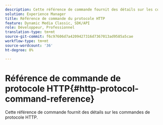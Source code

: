 ```yaml
---
description: Cette référence de commande fournit des détails sur les commandes de protocole HTTP.
solution: Experience Manager
title: Référence de commande du protocole HTTP
feature: Dynamic Media Classic, SDK/API
role: Développeur, Professionnel
translation-type: tm+mt
source-git-commit: f6c97606d7a4209427316d7367013ad9585a5cae
workflow-type: tm+mt
source-wordcount: '36'
ht-degree: 0%

---
```



# Référence de commande de protocole HTTP{#http-protocol-command-reference}

Cette référence de commande fournit des détails sur les commandes de protocole HTTP.

